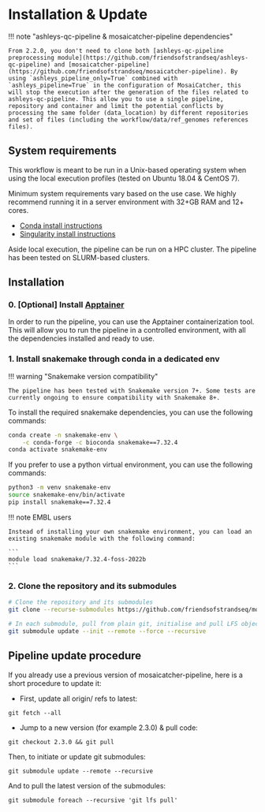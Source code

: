 
# Installation & Update


!!! note "ashleys-qc-pipeline & mosaicatcher-pipeline dependencies"

    From 2.2.0, you don't need to clone both [ashleys-qc-pipeline preprocessing module](https://github.com/friendsofstrandseq/ashleys-qc-pipeline) and [mosaicatcher-pipeline](https://github.com/friendsofstrandseq/mosaicatcher-pipeline). By using `ashleys_pipeline_only=True` combined with `ashleys_pipeline=True` in the configuration of MosaiCatcher, this will stop the execution after the generation of the files related to ashleys-qc-pipeline. This allow you to use a single pipeline, repository and container and limit the potential conflicts by processing the same folder (data_location) by different repositories and set of files (including the workflow/data/ref_genomes references files).


## System requirements

This workflow is meant to be run in a Unix-based operating system when using the local execution profiles (tested on Ubuntu 18.04 & CentOS 7).

Minimum system requirements vary based on the use case. We highly recommend running it in a server environment with 32+GB RAM and 12+ cores.

- [Conda install instructions](https://conda.io/miniconda.html)
- [Singularity install instructions](https://sylabs.io/guides/3.0/user-guide/quick_start.html#quick-installation-steps)

Aside local execution, the pipeline can be run on a HPC cluster. The pipeline has been tested on SLURM-based clusters.

## Installation

### 0. [Optional] Install [Apptainer](https://apptainer.org/docs/admin/main/installation.html)

In order to run the pipeline, you can use the Apptainer containerization tool. This will allow you to run the pipeline in a controlled environment, with all the dependencies installed and ready to use.


### 1. Install snakemake through conda in a dedicated env


!!! warning "Snakemake version compatibility"

    The pipeline has been tested with Snakemake version 7+. Some tests are currently ongoing to ensure compatibility with Snakemake 8+.


To install the required snakemake dependencies, you can use the following commands:

```bash
conda create -n snakemake-env \
    -c conda-forge -c bioconda snakemake==7.32.4
conda activate snakemake-env
```

If you prefer to use a python virtual environment, you can use the following commands:

```bash
python3 -m venv snakemake-env
source snakemake-env/bin/activate
pip install snakemake==7.32.4
```

!!! note EMBL users

    Instead of installing your own snakemake environment, you can load an existing snakemake module with the following command: 
    
    ```
    module load snakemake/7.32.4-foss-2022b
    ```

### 2. Clone the repository and its submodules



```bash
# Clone the repository and its submodules
git clone --recurse-submodules https://github.com/friendsofstrandseq/mosaicatcher-pipeline.git && cd mosaicatcher-pipeline

# In each submodule, pull from plain git, initialise and pull LFS objects
git submodule update --init --remote --force --recursive
``` 



## Pipeline update procedure

If you already use a previous version of mosaicatcher-pipeline, here is a short procedure to update it:

- First, update all origin/<branch> refs to latest:

`git fetch --all`

- Jump to a new version (for example 2.3.0) & pull code:

`git checkout 2.3.0 && git pull`

Then, to initiate or update git submodules:

`git submodule update --remote --recursive`

And to pull the latest version of the submodules:

`git submodule foreach --recursive 'git lfs pull'`